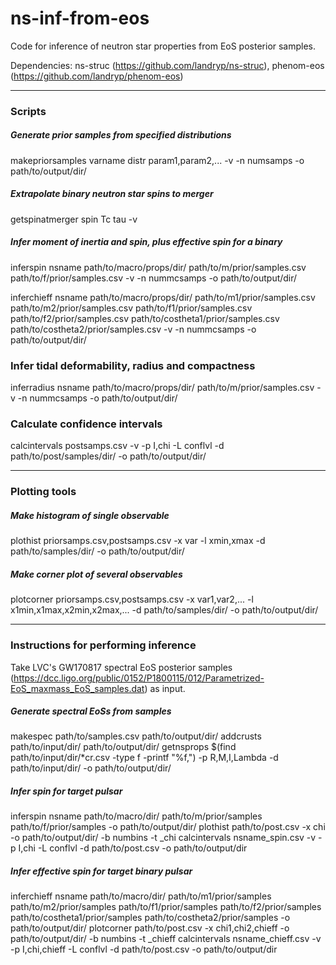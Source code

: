 # ns-inf-from-eos
Code for inference of neutron star properties from EoS posterior samples.

Dependencies: ns-struc (https://github.com/landryp/ns-struc), phenom-eos (https://github.com/landryp/phenom-eos)

---

### Scripts

##### Generate prior samples from specified distributions

makepriorsamples varname distr param1,param2,... -v -n numsamps -o path/to/output/dir/

##### Extrapolate binary neutron star spins to merger

getspinatmerger spin Tc tau -v

##### Infer moment of inertia and spin, plus effective spin for a binary

inferspin nsname path/to/macro/props/dir/ path/to/m/prior/samples.csv path/to/f/prior/samples.csv -v -n nummcsamps -o path/to/output/dir/

inferchieff nsname path/to/macro/props/dir/ path/to/m1/prior/samples.csv path/to/m2/prior/samples.csv path/to/f1/prior/samples.csv path/to/f2/prior/samples.csv path/to/costheta1/prior/samples.csv path/to/costheta2/prior/samples.csv -v -n nummcsamps -o path/to/output/dir/

### Infer tidal deformability, radius and compactness

inferradius nsname path/to/macro/props/dir/ path/to/m/prior/samples.csv -v -n nummcsamps -o path/to/output/dir/

### Calculate confidence intervals

calcintervals postsamps.csv -v -p I,chi -L conflvl -d path/to/post/samples/dir/ -o path/to/output/dir/

---

### Plotting tools

##### Make histogram of single observable

plothist priorsamps.csv,postsamps.csv -x var -l xmin,xmax -d path/to/samples/dir/ -o path/to/output/dir/

##### Make corner plot of several observables

plotcorner priorsamps.csv,postsamps.csv -x var1,var2,... -l x1min,x1max,x2min,x2max,... -d path/to/samples/dir/ -o path/to/output/dir/

---

### Instructions for performing inference

Take LVC's GW170817 spectral EoS posterior samples (https://dcc.ligo.org/public/0152/P1800115/012/Parametrized-EoS_maxmass_EoS_samples.dat) as input.

##### Generate spectral EoSs from samples

makespec path/to/samples.csv path/to/output/dir/
addcrusts path/to/input/dir/ path/to/output/dir/
getnsprops $(find path/to/input/dir/*cr.csv -type f -printf "%f,") -p R,M,I,Lambda -d path/to/input/dir/ -o path/to/output/dir/

##### Infer spin for target pulsar

inferspin nsname path/to/macro/dir/ path/to/m/prior/samples path/to/f/prior/samples -o path/to/output/dir/
plothist path/to/post.csv -x chi -o path/to/output/dir/ -b numbins -t _chi
calcintervals nsname_spin.csv -v -p I,chi -L conflvl -d path/to/post.csv -o path/to/output/dir

##### Infer effective spin for target binary pulsar

inferchieff nsname path/to/macro/dir/ path/to/m1/prior/samples path/to/m2/prior/samples path/to/f1/prior/samples path/to/f2/prior/samples path/to/costheta1/prior/samples path/to/costheta2/prior/samples -o path/to/output/dir/
plotcorner path/to/post.csv -x chi1,chi2,chieff -o path/to/output/dir/ -b numbins -t _chieff
calcintervals nsname_chieff.csv -v -p I,chi,chieff -L conflvl -d path/to/post.csv -o path/to/output/dir

